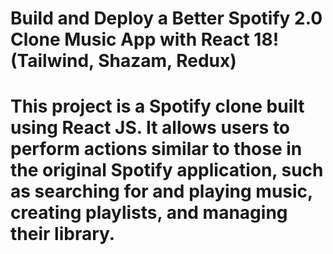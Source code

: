 # Build and Deploy a Better Spotify 2.0 Clone Music App with React 18! (Tailwind, Shazam, Redux)

# This project is a Spotify clone built using React JS. It allows users to perform actions similar to those in the original Spotify application, such as searching for and playing music, creating playlists, and managing their library.
